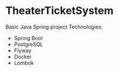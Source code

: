 # TheaterTicketSystem
Basic Java Spring project
Technologies:
  - Spring Boot
  - PostgreSQL
  - Flyway
  - Docker
  - Lombok
